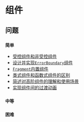 # 组件

## 问题

### `简单`

- [受控组件和非受控组件]()
- [设计并实现`ErrorBoundary`组件]()
- [`Fragment`内置组件]()
- [类式组件和函数式组件的区别]()
- [简述对高阶组件的理解和使用场景]()
- [实现组件间的过渡动画]()


### `中等`


### `困难`

